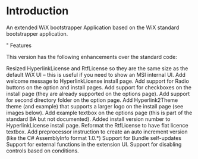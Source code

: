 # Introduction

An extended WiX bootstrapper Application based on the WiX standard bootstrapper application.

" Features

This version has the following enhancements over the standard code:

Resized HyperlinkLicense and RtfLicense so they are the same size as the default WiX UI – this is useful if you need to show an MSI internal UI.
Add welcome message to HyperlinkLicense install page.
Add support for Radio buttons on the option and install pages.
Add support for checkboxes on the install page (they are already supported on the options page).
Add support for second directory folder on the option page.
Add Hyperlink2Theme theme (and example) that supports a larger logo on the install page (see images below).
Add example textbox on the options page (this is part of the standard BA but not documented).
Added install version number to HyperlinkLicense install page.
Reformat the RtfLicense to have flat licence textbox.
Add preprocessor instruction to create an auto increment version (like the C# AssemblyInfo format 1.0.*)
Support for Bundle self-updates
Support for external functions in the extension UI.
Support for disabling controls based on conditions.
